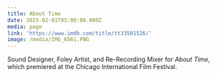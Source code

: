 ```yaml
---
title: About Time
date: 2025-02-01T05:00:00.000Z
media: page
link: 'https://www.imdb.com/title/tt33501526/'
image: /media/IMG_6561.PNG
---
```


Sound Designer, Foley Artist, and Re-Recording Mixer for *About Time*, which premiered at the Chicago International Film Festival.
